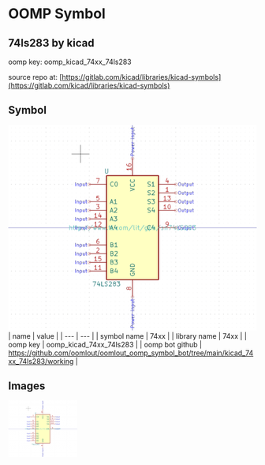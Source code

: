# OOMP Symbol  
## 74ls283  by kicad  
  
oomp key: oomp_kicad_74xx_74ls283  
  
source repo at: [https://gitlab.com/kicad/libraries/kicad-symbols](https://gitlab.com/kicad/libraries/kicad-symbols)  
## Symbol  
  
[![working.png](working_600.png)](working.png)  
| name | value | 
| --- | --- | 
| symbol name | 74xx | 
| library name | 74xx | 
| oomp key | oomp_kicad_74xx_74ls283 | 
| oomp bot github | https://github.com/oomlout/oomlout_oomp_symbol_bot/tree/main/kicad_74xx_74ls283/working | 
## Images  
  
[![working.png](working_140.png)](working.png)  

